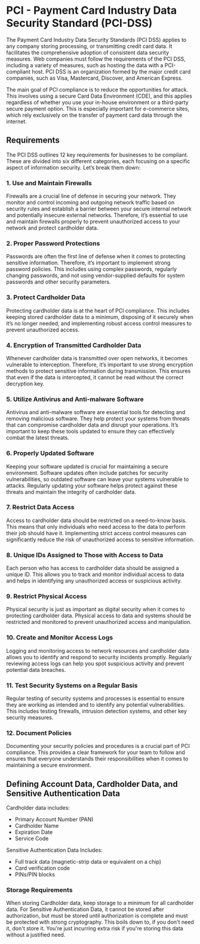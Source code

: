 # PCI - Payment Card Industry Data Security Standard (PCI-DSS)

The Payment Card Industry Data Security Standards (PCI DSS) applies to any company storing processing, or transmitting credit card data. It facilitates the comprehensive adoption of consistent data security measures. Web companies must follow the requirements of the PCI DSS, including a variety of measures, such as hosting the data with a PCI-compliant host. PCI DSS is an organization formed by the major credit card companies, such as Visa, Mastercard, Discover, and American Express.

The main goal of PCI compliance is to reduce the opportunities for attack. This involves using a secure Card Data Environment (CDE), and this applies regardless of whether you use your in-house environment or a third-party secure payment option. This is especially important for e-commerce sites, which rely exclusively on the transfer of payment card data through the internet.

## Requirements

The PCI DSS outlines 12 key requirements for businesses to be compliant. These are divided into six different categories, each focusing on a specific aspect of information security. Let’s break them down:

### 1. Use and Maintain Firewalls

Firewalls are a crucial line of defense in securing your network. They monitor and control incoming and outgoing network traffic based on security rules and establish a barrier between your secure internal network and potentially insecure external networks. Therefore, it’s essential to use and maintain firewalls properly to prevent unauthorized access to your network and protect cardholder data.

### 2. Proper Password Protections

Passwords are often the first line of defense when it comes to protecting sensitive information. Therefore, it’s important to implement strong password policies. This includes using complex passwords, regularly changing passwords, and not using vendor-supplied defaults for system passwords and other security parameters.

### 3. Protect Cardholder Data

Protecting cardholder data is at the heart of PCI compliance. This includes keeping stored cardholder data to a minimum, disposing of it securely when it’s no longer needed, and implementing robust access control measures to prevent unauthorized access.

### 4. Encryption of Transmitted Cardholder Data

Whenever cardholder data is transmitted over open networks, it becomes vulnerable to interception. Therefore, it’s important to use strong encryption methods to protect sensitive information during transmission. This ensures that even if the data is intercepted, it cannot be read without the correct decryption key.

### 5. Utilize Antivirus and Anti-malware Software

Antivirus and anti-malware software are essential tools for detecting and removing malicious software. They help protect your systems from threats that can compromise cardholder data and disrupt your operations. It’s important to keep these tools updated to ensure they can effectively combat the latest threats.

### 6. Properly Updated Software

Keeping your software updated is crucial for maintaining a secure environment. Software updates often include patches for security vulnerabilities, so outdated software can leave your systems vulnerable to attacks. Regularly updating your software helps protect against these threats and maintain the integrity of cardholder data.

### 7. Restrict Data Access

Access to cardholder data should be restricted on a need-to-know basis. This means that only individuals who need access to the data to perform their job should have it. Implementing strict access control measures can significantly reduce the risk of unauthorized access to sensitive information.

### 8. Unique IDs Assigned to Those with Access to Data

Each person who has access to cardholder data should be assigned a unique ID. This allows you to track and monitor individual access to data and helps in identifying any unauthorized access or suspicious activity.

### 9. Restrict Physical Access

Physical security is just as important as digital security when it comes to protecting cardholder data. Physical access to data and systems should be restricted and monitored to prevent unauthorized access and manipulation.

### 10. Create and Monitor Access Logs

Logging and monitoring access to network resources and cardholder data allows you to identify and respond to security incidents promptly. Regularly reviewing access logs can help you spot suspicious activity and prevent potential data breaches.

### 11. Test Security Systems on a Regular Basis

Regular testing of security systems and processes is essential to ensure they are working as intended and to identify any potential vulnerabilities. This includes testing firewalls, intrusion detection systems, and other key security measures.

### 12. Document Policies

Documenting your security policies and procedures is a crucial part of PCI compliance. This provides a clear framework for your team to follow and ensures that everyone understands their responsibilities when it comes to maintaining a secure environment.

## Defining Account Data, Cardholder Data, and Sensitive Authentication Data

Cardholder data includes: 

- Primary Account Number (PAN)
- Cardholder Name
- Expiration Date
- Service Code 

Sensitive Authentication Data Includes: 

- Full track data (magnetic-strip data or equivalent on a chip)
- Card verification code
- PINs/PIN blocks

### Storage Requirements

When storing Cardholder data, keep storage to a minimum for all cardholder data. For Sensitive Authentication Data, it cannot be stored after authorization, but must be stored until authorization is complete and must be protected with strong cryptography. This boils down to, if you don't need it, don't store it. You're just incurring extra risk if you're storing this data without a justified need. 